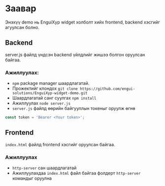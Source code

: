# Заавар

Энэхүү demo нь EnguiXyp widget холболт хийх frontend, backend хэсгийг агуулсан болно.

## Backend

server.js файлд үндсэн backend үйлдлийг жишээ болгон оруулсан байгаа. 

### Ажиллуулах:

* `npm` package manager шаардлагатай.
* Прожектийг клондох `git clone https://github.com/engui-solutions/EnguiXyp-widget-demo.git`
* Шаардлагатай санг суулгах `npm install`
* Ажиллуулах `node server.js`
* `server.js` файлд өөрийн байгууллын токеныг оруулж өгнө

```js
const token = 'Bearer <Your token>';
```

## Frontend

`index.html` файлд frontend хэсгийг оруулсан байгаа.

### Ажиллуулах

* `http-server` сан шаардлагатай
* Ажиллуулахдаа `index.html` файл байгаа фолдерт `http-server` командыг оруулна
